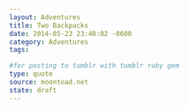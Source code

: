 ```yaml
---
layout: Adventures
title: Two Backpacks
date: 2014-05-23 23:40:02 -0600
category: Adventures
tags:

#for posting to tumblr with tumblr ruby gem
type: quote
source: moontoad.net 
state: draft
---
```

